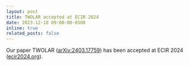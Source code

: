 ```yaml
---
layout: post
title: TWOLAR accepted at ECIR 2024
date: 2023-12-10 09:00:00-0500
inline: true
related_posts: false
---
```


Our paper TWOLAR ([arXiv:2403.17759](https://arxiv.org/abs/2403.17759)) has been accepted at ECIR 2024 ([ecir2024.org](https://www.ecir2024.org)).


